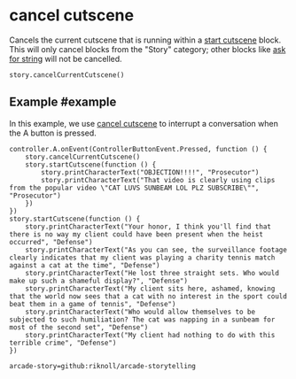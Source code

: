 # cancel cutscene

Cancels the current cutscene that is running within a [start cutscene]() block. This will only cancel blocks from the "Story" category; other blocks like [ask for string](/reference/game/ask-for-string) will not be cancelled.

```sig
story.cancelCurrentCutscene()
```

## Example #example

In this example, we use [cancel cutscene]() to interrupt a conversation when the A button is pressed.

```blocks
controller.A.onEvent(ControllerButtonEvent.Pressed, function () {
    story.cancelCurrentCutscene()
    story.startCutscene(function () {
        story.printCharacterText("OBJECTION!!!!", "Prosecutor")
        story.printCharacterText("That video is clearly using clips from the popular video \"CAT LUVS SUNBEAM LOL PLZ SUBSCRIBE\"", "Prosecutor")
    })
})
story.startCutscene(function () {
    story.printCharacterText("Your honor, I think you'll find that there is no way my client could have been present when the heist occurred", "Defense")
    story.printCharacterText("As you can see, the surveillance footage clearly indicates that my client was playing a charity tennis match against a cat at the time", "Defense")
    story.printCharacterText("He lost three straight sets. Who would make up such a shameful display?", "Defense")
    story.printCharacterText("My client sits here, ashamed, knowing that the world now sees that a cat with no interest in the sport could beat them in a game of tennis", "Defense")
    story.printCharacterText("Who would allow themselves to be subjected to such humiliation? The cat was napping in a sunbeam for most of the second set", "Defense")
    story.printCharacterText("My client had nothing to do with this terrible crime", "Defense")
})

```

```package
arcade-story=github:riknoll/arcade-storytelling
```


